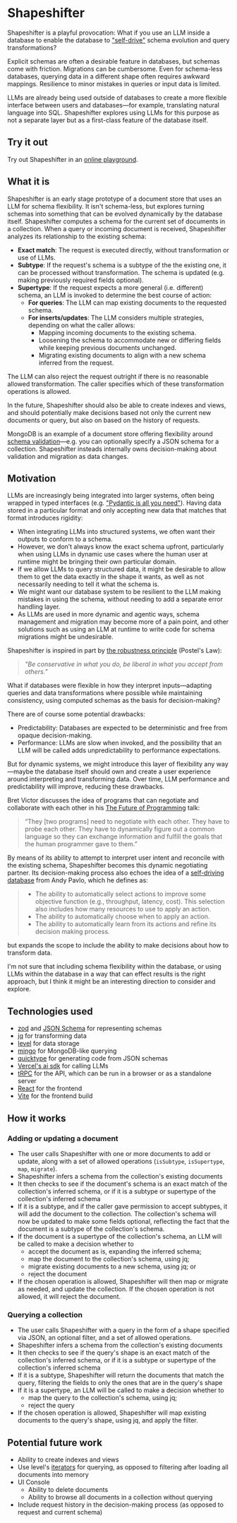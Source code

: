 # Shapeshifter

Shapeshifter is a playful provocation: What if you use an LLM inside a database to enable the database to ["self-drive"](https://www.cs.cmu.edu/~pavlo/blog/2018/04/what-is-a-self-driving-database-management-system.html) schema evolution and query transformations?

Explicit schemas are often a desirable feature in databases, but schemas come with friction. Migrations can be cumbersome. Even for schema-less databases, querying data in a different shape often requires awkward mappings. Resilience to minor mistakes in queries or input data is limited.

LLMs are already being used outside of databases to create a more flexible interface between users and databases—for example, translating natural language into SQL. Shapeshifter explores using LLMs for this purpose as not a separate layer but as a first-class feature of the database itself.

## Try it out

Try out Shapeshifter in an [online playground](https://shapeshifter.davenachman.com/).

## What it is

Shapeshifter is an early stage prototype of a document store that uses an LLM for schema flexibility. It isn't schema-less, but explores turning schemas into something that can be evolved dynamically by the database itself. Shapeshifter computes a schema for the current set of documents in a collection. When a query or incoming document is received, Shapeshifter analyzes its relationship to the existing schema:

- **Exact match**: The request is executed directly, without transformation or use of LLMs.
- **Subtype**: If the request's schema is a subtype of the the existing one, it can be processed without transformation. The schema is updated (e.g. making previously required fields optional).
- **Supertype**: If the request expects a more general (i.e. different) schema, an LLM is invoked to determine the best course of action:
  - **For queries**: The LLM can map existing documents to the requested schema.
  - **For inserts/updates**: The LLM considers multiple strategies, depending on what the caller allows:
    - Mapping incoming documents to the existing schema.
    - Loosening the schema to accommodate new or differing fields while keeping previous documents unchanged.
    - Migrating existing documents to align with a new schema inferred from the request.

The LLM can also reject the request outright if there is no reasonable allowed transformation. The caller specifies which of these transformation operations is allowed.

In the future, Shapeshifter should also be able to create indexes and views, and should potentially make decisions based not only the current new documents or query, but also on based on the history of requests.

MongoDB is an example of a document store offering flexibility around [schema validation](https://www.mongodb.com/docs/manual/core/schema-validation/)—e.g. you can optionally specify a JSON schema for a collection. Shapeshifter insteads internally owns decision-making about validation and migration as data changes.

## Motivation

LLMs are increasingly being integrated into larger systems, often being wrapped in typed interfaces (e.g. ["Pydantic is all you need"](https://www.youtube.com/watch?v=yj-wSRJwrrc)). Having data stored in a particular format and only accepting new data that matches that format introduces rigidity:

- When integrating LLMs into structured systems, we often want their outputs to conform to a schema.
- However, we don’t always know the exact schema upfront, particularly when using LLMs in dynamic use cases where the human user at runtime might be bringing their own particular domain.
- If we allow LLMs to query structured data, it might be desirable to allow them to get the data exactly in the shape it wants, as well as not necessarily needing to tell it what the schema is.
- We might want our database system to be resilient to the LLM making mistakes in using the schema, without needing to add a separate error handling layer.
- As LLMs are used in more dynamic and agentic ways, schema management and migration may become more of a pain point, and other solutions such as using an LLM at runtime to write code for schema migrations might be undesirable.

Shapeshifter is inspired in part by [the robustness principle](https://en.wikipedia.org/wiki/Robustness_principle) (Postel's Law):

> _"Be conservative in what you do, be liberal in what you accept from others."_

What if databases were flexible in how they interpret inputs—adapting queries and data transformations where possible while maintaining consistency, using computed schemas as the basis for decision-making?

There are of course some potential drawbacks:

- Predictability: Databases are expected to be deterministic and free from opaque decision-making.
- Performance: LLMs are slow when invoked, and the possibility that an LLM will be called adds unpredictability to performance expectations.

But for dynamic systems, we might introduce this layer of flexibility any way—maybe the database itself should own and create a user experience around interpreting and transforming data. Over time, LLM performance and predictability will improve, reducing these drawbacks.

Bret Victor discusses the idea of programs that can negotiate and collaborate with each other in his [The Future of Programming](https://worrydream.com/dbx/) talk:

> “They [two programs] need to negotiate with each other. They have to probe each other. They have to dynamically figure out a common language so they can exchange information and fulfill the goals that the human programmer gave to them.”

By means of its ability to attempt to interpret user intent and reconcile with the existing schema, Shapeshifter becomes this dynamic negotiating partner. Its decision-making process also echoes the idea of a [self-driving database](https://www.cs.cmu.edu/~pavlo/blog/2018/04/what-is-a-self-driving-database-management-system.html) from Andy Pavlo, which he defines as:

> - The ability to automatically select actions to improve some objective function (e.g., throughput, latency, cost). This selection also includes how many resources to use to apply an action.
> - The ability to automatically choose when to apply an action.
> - The ability to automatically learn from its actions and refine its decision making process.

but expands the scope to include the ability to make decisions about how to transform data.

I'm not sure that including schema flexibility within the database, or using LLMs within the database in a way that can effect results is the right approach, but I think it might be an interesting direction to consider and explore.

## Technologies used

- [zod](https://zod.dev/) and [JSON Schema](https://json-schema.org/) for representing schemas
- [jq](https://stedolan.github.io/jq/) for transforming data
- [level](https://leveljs.org/) for data storage
- [mingo](https://github.com/kofrasa/mingo) for MongoDB-like querying
- [quicktype](https://quicktype.io/) for generating code from JSON schemas
- [Vercel's ai sdk](https://sdk.vercel.ai/) for calling LLMs
- [tRPC](https://trpc.io/) for the API, which can be run in a browser or as a standalone server
- [React](https://react.dev/) for the frontend
- [Vite](https://vitejs.dev/) for the frontend build

## How it works

### Adding or updating a document

- The user calls Shapeshifter with one or more documents to add or update, along with a set of allowed operations (`isSubtype`, `isSupertype`, `map`, `migrate`).
- Shapeshifter infers a schema from the collection's existing documents
- It then checks to see if the document's schema is an exact match of the collection's inferred schema, or if it is a subtype or supertype of the collection's inferred schema
- If it is a subtype, and if the caller gave permission to accept subtypes, it will add the document to the collection. The collection's schema will now be updated to make some fields optional, reflecting the fact that the document is a subtype of the collection's schema.
- If the document is a supertype of the collection's schema, an LLM will be called to make a decision whether to
  - accept the document as is, expanding the inferred schema;
  - map the document to the collection's schema, using jq;
  - migrate existing documents to a new schema, using jq; or
  - reject the document
- If the chosen operation is allowed, Shapeshifter will then map or migrate as needed, and update the collection. If the chosen operation is not allowed, it will reject the document.

### Querying a collection

- The user calls Shapeshifter with a query in the form of a shape specified via JSON, an optional filter, and a set of allowed operations.
- Shapeshifter infers a schema from the collection's existing documents
- It then checks to see if the query's shape is an exact match of the collection's inferred schema, or if it is a subtype or supertype of the collection's inferred schema
- If it is a subtype, Shapeshifter will return the documents that match the query, filtering the fields to only the ones that are in the query's shape
- If it is a supertype, an LLM will be called to make a decision whether to
  - map the query to the collection's schema, using jq;
  - reject the query
- If the chosen operation is allowed, Shapeshifter will map existing documents to the query's shape, using jq, and apply the filter.

## Potential future work

- Ability to create indexes and views
- Use level's [iterators](https://github.com/Level/abstract-level?tab=readme-ov-file#iterator--dbiteratoroptions) for querying, as opposed to filtering after loading all documents into memory
- UI Console
  - Ability to delete documents
  - Ability to browse all documents in a collection without querying
- Include request history in the decision-making process (as opposed to request and current schema)
